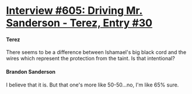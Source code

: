 # [Interview #605: Driving Mr. Sanderson - Terez, Entry #30](https://www.theoryland.com/intvmain.php?i=605#30)

#### Terez

There seems to be a difference between Ishamael's big black cord and the wires which represent the protection from the taint. Is that intentional?

#### Brandon Sanderson

I believe that it is. But that one's more like 50-50...no, I'm like 65% sure.

